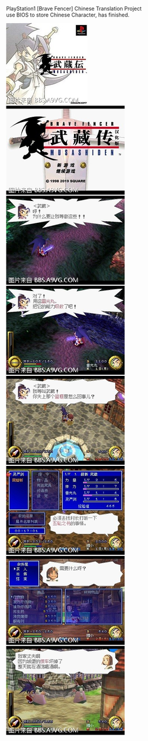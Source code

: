 PlayStation1 [Brave Fencer] Chinese Translation Project  
use BIOS to store Chinese Character, has finished.  


![](https://raw.githubusercontent.com/jywjyw/bravefencer-hack/master/preview/1.jpg)  
![](https://raw.githubusercontent.com/jywjyw/bravefencer-hack/master/preview/2.jpg)  
![](https://raw.githubusercontent.com/jywjyw/bravefencer-hack/master/preview/3.jpg)  
![](https://raw.githubusercontent.com/jywjyw/bravefencer-hack/master/preview/4.jpg)  
![](https://raw.githubusercontent.com/jywjyw/bravefencer-hack/master/preview/5.jpg)  
![](https://raw.githubusercontent.com/jywjyw/bravefencer-hack/master/preview/6.jpg)  
![](https://raw.githubusercontent.com/jywjyw/bravefencer-hack/master/preview/7.jpg)  
![](https://raw.githubusercontent.com/jywjyw/bravefencer-hack/master/preview/8.jpg)  